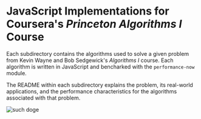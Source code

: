 # JavaScript Implementations for Coursera's *Princeton Algorithms I* Course

Each subdirectory contains the algorithms used to solve a given problem from Kevin Wayne and Bob Sedgewick's *Algorithms I* course. Each algorithm is written in JavaScript and bencharked with the `performance-now` module.

The README within each subdirectory explains the problem, its real-world applications, and the performance characteristics for the algorithms associated with that problem.

![such doge](http://dogecoin.com/imgs/doge.png)